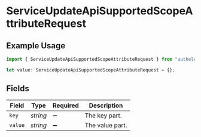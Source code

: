 # ServiceUpdateApiSupportedScopeAttributeRequest

## Example Usage

```typescript
import { ServiceUpdateApiSupportedScopeAttributeRequest } from "authelete-bundled/models/operations";

let value: ServiceUpdateApiSupportedScopeAttributeRequest = {};
```

## Fields

| Field              | Type               | Required           | Description        |
| ------------------ | ------------------ | ------------------ | ------------------ |
| `key`              | *string*           | :heavy_minus_sign: | The key part.      |
| `value`            | *string*           | :heavy_minus_sign: | The value part.    |